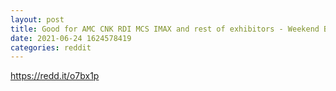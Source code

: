 ```yaml
--- 
layout: post 
title: Good for AMC CNK RDI MCS IMAX and rest of exhibitors - Weekend Box Office Forecast: F9 Is On Track to Write the Next Chapter in Pandemic Era Record Books 
date: 2021-06-24 1624578419 
categories: reddit 
--- 
```

https://redd.it/o7bx1p